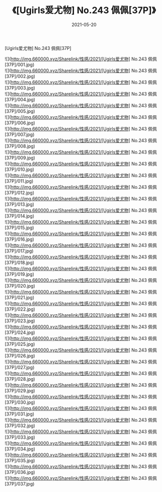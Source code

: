 ﻿---
layout: post
title:  《[Ugirls爱尤物] No.243 佩佩[37P]》
date:   2021-05-20
img: http://img.660000.xyz/Sharelink/性感/2021/[Ugirls爱尤物] No.243 佩佩[37P]/000.jpg
categories: [美女, 清纯, 唯美]
---

[Ugirls爱尤物] No.243 佩佩[37P]

  ![](http://img.660000.xyz/Sharelink/性感/2021/[Ugirls爱尤物] No.243 佩佩[37P]/001.jpg) <br> ![](http://img.660000.xyz/Sharelink/性感/2021/[Ugirls爱尤物] No.243 佩佩[37P]/002.jpg) <br> ![](http://img.660000.xyz/Sharelink/性感/2021/[Ugirls爱尤物] No.243 佩佩[37P]/003.jpg) <br> ![](http://img.660000.xyz/Sharelink/性感/2021/[Ugirls爱尤物] No.243 佩佩[37P]/004.jpg) <br> ![](http://img.660000.xyz/Sharelink/性感/2021/[Ugirls爱尤物] No.243 佩佩[37P]/005.jpg) <br> ![](http://img.660000.xyz/Sharelink/性感/2021/[Ugirls爱尤物] No.243 佩佩[37P]/006.jpg) <br> ![](http://img.660000.xyz/Sharelink/性感/2021/[Ugirls爱尤物] No.243 佩佩[37P]/007.jpg) <br> ![](http://img.660000.xyz/Sharelink/性感/2021/[Ugirls爱尤物] No.243 佩佩[37P]/008.jpg) <br> ![](http://img.660000.xyz/Sharelink/性感/2021/[Ugirls爱尤物] No.243 佩佩[37P]/009.jpg) <br> ![](http://img.660000.xyz/Sharelink/性感/2021/[Ugirls爱尤物] No.243 佩佩[37P]/010.jpg) <br> ![](http://img.660000.xyz/Sharelink/性感/2021/[Ugirls爱尤物] No.243 佩佩[37P]/011.jpg) <br> ![](http://img.660000.xyz/Sharelink/性感/2021/[Ugirls爱尤物] No.243 佩佩[37P]/012.jpg) <br> ![](http://img.660000.xyz/Sharelink/性感/2021/[Ugirls爱尤物] No.243 佩佩[37P]/013.jpg) <br> ![](http://img.660000.xyz/Sharelink/性感/2021/[Ugirls爱尤物] No.243 佩佩[37P]/014.jpg) <br> ![](http://img.660000.xyz/Sharelink/性感/2021/[Ugirls爱尤物] No.243 佩佩[37P]/015.jpg) <br> ![](http://img.660000.xyz/Sharelink/性感/2021/[Ugirls爱尤物] No.243 佩佩[37P]/016.jpg) <br> ![](http://img.660000.xyz/Sharelink/性感/2021/[Ugirls爱尤物] No.243 佩佩[37P]/017.jpg) <br> ![](http://img.660000.xyz/Sharelink/性感/2021/[Ugirls爱尤物] No.243 佩佩[37P]/018.jpg) <br> ![](http://img.660000.xyz/Sharelink/性感/2021/[Ugirls爱尤物] No.243 佩佩[37P]/019.jpg) <br> ![](http://img.660000.xyz/Sharelink/性感/2021/[Ugirls爱尤物] No.243 佩佩[37P]/020.jpg) <br> ![](http://img.660000.xyz/Sharelink/性感/2021/[Ugirls爱尤物] No.243 佩佩[37P]/021.jpg) <br> ![](http://img.660000.xyz/Sharelink/性感/2021/[Ugirls爱尤物] No.243 佩佩[37P]/022.jpg) <br> ![](http://img.660000.xyz/Sharelink/性感/2021/[Ugirls爱尤物] No.243 佩佩[37P]/023.jpg) <br> ![](http://img.660000.xyz/Sharelink/性感/2021/[Ugirls爱尤物] No.243 佩佩[37P]/024.jpg) <br> ![](http://img.660000.xyz/Sharelink/性感/2021/[Ugirls爱尤物] No.243 佩佩[37P]/025.jpg) <br> ![](http://img.660000.xyz/Sharelink/性感/2021/[Ugirls爱尤物] No.243 佩佩[37P]/026.jpg) <br> ![](http://img.660000.xyz/Sharelink/性感/2021/[Ugirls爱尤物] No.243 佩佩[37P]/027.jpg) <br> ![](http://img.660000.xyz/Sharelink/性感/2021/[Ugirls爱尤物] No.243 佩佩[37P]/028.jpg) <br> ![](http://img.660000.xyz/Sharelink/性感/2021/[Ugirls爱尤物] No.243 佩佩[37P]/029.jpg) <br> ![](http://img.660000.xyz/Sharelink/性感/2021/[Ugirls爱尤物] No.243 佩佩[37P]/030.jpg) <br> ![](http://img.660000.xyz/Sharelink/性感/2021/[Ugirls爱尤物] No.243 佩佩[37P]/031.jpg) <br> ![](http://img.660000.xyz/Sharelink/性感/2021/[Ugirls爱尤物] No.243 佩佩[37P]/032.jpg) <br> ![](http://img.660000.xyz/Sharelink/性感/2021/[Ugirls爱尤物] No.243 佩佩[37P]/033.jpg) <br> ![](http://img.660000.xyz/Sharelink/性感/2021/[Ugirls爱尤物] No.243 佩佩[37P]/034.jpg) <br> ![](http://img.660000.xyz/Sharelink/性感/2021/[Ugirls爱尤物] No.243 佩佩[37P]/035.jpg) <br> ![](http://img.660000.xyz/Sharelink/性感/2021/[Ugirls爱尤物] No.243 佩佩[37P]/036.jpg) <br> ![](http://img.660000.xyz/Sharelink/性感/2021/[Ugirls爱尤物] No.243 佩佩[37P]/037.jpg) <br>